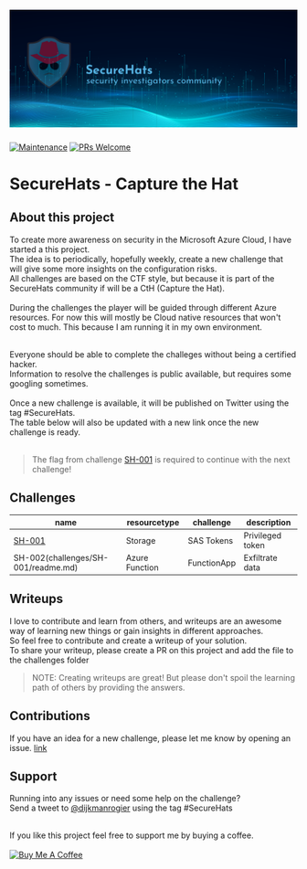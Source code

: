 ![logo](./media/sh-banners.png)
=========
[![Maintenance](https://img.shields.io/maintenance/yes/2022.svg?style=flat-square)]()
[![PRs Welcome](https://img.shields.io/badge/PRs-welcome-brightgreen.svg?style=flat-square)](http://makeapullrequest.com)

# SecureHats - Capture the Hat

## About this project

To create more awareness on security in the Microsoft Azure Cloud, I have started a this project. <br />
The idea is to periodically, hopefully weekly, create a new challenge that will give some more insights on the configuration risks. <br />
All challenges are based on the CTF style, but because it is part of the SecureHats community if will be a CtH (Capture the Hat). <br /><br />
During the challenges the player will be guided through different Azure resources. For now this will mostly be Cloud native resources that won't cost to much. This because I am running it in my own environment.

<br />
Everyone should be able to complete the challeges without being a certified hacker. <br />
Information to resolve the challenges is public available, but requires some googling sometimes.<br />
<br />
Once a new challenge is available, it will be published on Twitter using the tag #SecureHats.<br />
The table below will also be updated with a new link once the new challenge is ready.<br />
<br />

> The flag from challenge [SH-001](challenges/SH-001/readme.md) is required to continue with the next challenge! 

## Challenges

| name | resourcetype | challenge | description |
| - | - | - | - |
| [SH-001](challenges/SH-001/readme.md) | Storage | SAS Tokens | Privileged token |
| SH-002(challenges/SH-001/readme.md)   | Azure Function | FunctionApp | Exfiltrate data |

## Writeups

I love to contribute and learn from others, and writeups are an awesome way of learning new things or gain insights in different approaches.<br />
So feel free to contribute and create a writeup of your solution.<br />
To share your writeup, please create a PR on this project and add the file to the challenges folder

> NOTE: Creating writeups are great! But please don't spoil the learning path of others by providing the answers. 

## Contributions

If you have an idea for a new challenge, please let me know by opening an issue. [link](https://github.com/SecureHats/secure-hacks/issues/new)

## Support

Running into any issues or need some help on the challenge?<br />Send a tweet to [@dijkmanrogier](https://twitter.com/dijkmanrogier) using the tag #SecureHats

<br />
If you like this project feel free to support me by buying a coffee.<br /><br />
<a href="https://www.buymeacoffee.com/DijkmanRogier" target="_blank"><img src="https://cdn.buymeacoffee.com/buttons/v2/default-yellow.png" alt="Buy Me A Coffee" style="height: 60px !important;width: 217px !important;" ></a>
